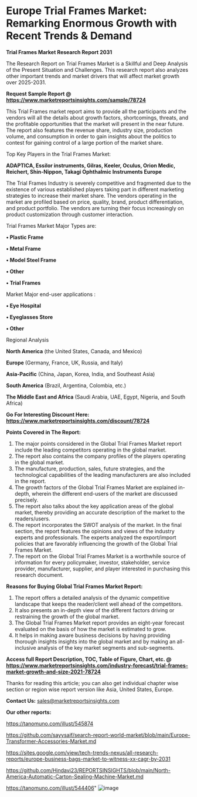 # Europe Trial Frames Market: Remarking Enormous Growth with Recent Trends & Demand

<strong>Trial Frames Market Research Report 2031</strong>

The Research Report on Trial Frames Market is a Skillful and Deep Analysis of the Present Situation and Challenges. This research report also analyzes other important trends and market drivers that will affect market growth over 2025-2031.

<strong>Request Sample Report @ <a href=https://www.marketreportsinsights.com/sample/78724>https://www.marketreportsinsights.com/sample/78724</a></strong>

This Trial Frames market report aims to provide all the participants and the vendors will all the details about growth factors, shortcomings, threats, and the profitable opportunities that the market will present in the near future. The report also features the revenue share, industry size, production volume, and consumption in order to gain insights about the politics to contest for gaining control of a large portion of the market share.

Top Key Players in the Trial Frames Market:

<strong>ADAPTICA, Essilor instruments, Gilras, Keeler, Oculus, Orion Medic, Reichert, Shin-Nippon, Takagi Ophthalmic Instruments Europe</strong>

The Trial Frames Industry is severely competitive and fragmented due to the existence of various established players taking part in different marketing strategies to increase their market share. The vendors operating in the market are profiled based on price, quality, brand, product differentiation, and product portfolio. The vendors are turning their focus increasingly on product customization through customer interaction.

Trial Frames Market Major Types are:

<strong>• Plastic Frame

• Metal Frame

• Model Steel Frame

• Other

• Trial Frames</strong>

Market Major end-user applications :

<strong>• Eye Hospital

• Eyeglasses Store

• Other</strong>

Regional Analysis

</u><strong><b>North America</b></strong> (the United States, Canada, and Mexico)

<strong><b>Europe </b></strong>(Germany, France, UK, Russia, and Italy)

<strong><b>Asia-Pacific</b></strong> (China, Japan, Korea, India, and Southeast Asia)

<strong><b>South America</b></strong> (Brazil, Argentina, Colombia, etc.)

<strong><b>The Middle East and Africa</b></strong> (Saudi Arabia, UAE, Egypt, Nigeria, and South Africa)

<strong>Go For Interesting Discount Here: <a href=https://www.marketreportsinsights.com/discount/78724>https://www.marketreportsinsights.com/discount/78724</a></strong>

<strong>Points Covered in The Report:</strong>
<ol>
  <li>The major points considered in the Global Trial Frames Market report include the leading competitors operating in the global market.</li>
  <li>The report also contains the company profiles of the players operating in the global market.</li>
  <li>The manufacture, production, sales, future strategies, and the technological capabilities of the leading manufacturers are also included in the report.</li>
  <li>The growth factors of the Global Trial Frames Market are explained in-depth, wherein the different end-users of the market are discussed precisely.</li>
  <li>The report also talks about the key application areas of the global market, thereby providing an accurate description of the market to the readers/users.</li>
  <li>The report incorporates the SWOT analysis of the market. In the final section, the report features the opinions and views of the industry experts and professionals. The experts analyzed the export/import policies that are favorably influencing the growth of the Global Trial Frames Market.</li>
  <li>The report on the Global Trial Frames Market is a worthwhile source of information for every policymaker, investor, stakeholder, service provider, manufacturer, supplier, and player interested in purchasing this research document.</li>
</ol>
<strong>Reasons for Buying Global Trial Frames Market Report:</strong>

<ol>
  <li>The report offers a detailed analysis of the dynamic competitive landscape that keeps the reader/client well ahead of the competitors.</li>
  <li>It also presents an in-depth view of the different factors driving or restraining the growth of the global market.</li>
  <li>The Global Trial Frames Market report provides an eight-year forecast evaluated on the basis of how the market is estimated to grow.</li>
  <li>It helps in making aware business decisions by having providing thorough insights insights into the global market and by making an all-inclusive analysis of the key market segments and sub-segments.</li>
</ol>
<strong>Access full Report Description, TOC, Table of Figure, Chart, etc. @ <a href=https://www.marketreportsinsights.com/industry-forecast/trial-frames-market-growth-and-size-2021-78724>https://www.marketreportsinsights.com/industry-forecast/trial-frames-market-growth-and-size-2021-78724</a></strong>


Thanks for reading this article; you can also get individual chapter wise section or region wise report version like Asia, United States, Europe.

<strong>Contact Us:</strong>
sales@marketreportsinsights.com

<strong>Our other reports:</strong>

<a href=https://tanomuno.com/illust/545874>https://tanomuno.com/illust/545874</a>

<a href=https://github.com/sayysaif/search-report-world-market/blob/main/Europe-Transformer-Accessories-Market.md>https://github.com/sayysaif/search-report-world-market/blob/main/Europe-Transformer-Accessories-Market.md</a>

<a href=https://sites.google.com/view/tech-trends-nexus/all-research-reports/europe-business-bags-market-to-witness-xx-cagr-by-2031>https://sites.google.com/view/tech-trends-nexus/all-research-reports/europe-business-bags-market-to-witness-xx-cagr-by-2031</a>

<a href=https://github.com/Hindavi23/REPORTSINSIGHTS/blob/main/North-America-Automatic-Carton-Sealing-Machine-Market.md>https://github.com/Hindavi23/REPORTSINSIGHTS/blob/main/North-America-Automatic-Carton-Sealing-Machine-Market.md</a>

<a href=https://tanomuno.com/illust/544406>https://tanomuno.com/illust/544406</a>"
![image](https://github.com/user-attachments/assets/da396043-75d1-483f-bb15-8d2ec7c64ddf)
